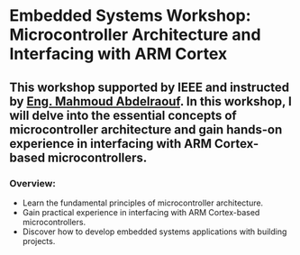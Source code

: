 # Embedded Systems Workshop: Microcontroller Architecture and Interfacing with ARM Cortex

## This workshop supported by IEEE and instructed by [Eng. Mahmoud Abdelraouf](https://github.com/Mahmoud-Abdelraouf). In this workshop, I will delve into the essential concepts of microcontroller architecture and gain hands-on experience in interfacing with ARM Cortex-based microcontrollers.

### Overview:
- Learn the fundamental principles of microcontroller architecture.
- Gain practical experience in interfacing with ARM Cortex-based microcontrollers.
- Discover how to develop embedded systems applications with building projects.
